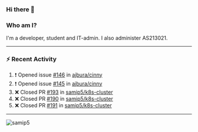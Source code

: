 ### Hi there 👋

### Who am I?
I'm a developer, student and IT-admin. I also administer AS213021.

---
### :zap: Recent Activity
<!--START_SECTION:activity-->
1. ❗️ Opened issue [#146](https://github.com/ajbura/cinny/issues/146) in [ajbura/cinny](https://github.com/ajbura/cinny)
2. ❗️ Opened issue [#145](https://github.com/ajbura/cinny/issues/145) in [ajbura/cinny](https://github.com/ajbura/cinny)
3. ❌ Closed PR [#193](https://github.com/samip5/k8s-cluster/pull/193) in [samip5/k8s-cluster](https://github.com/samip5/k8s-cluster)
4. ❌ Closed PR [#190](https://github.com/samip5/k8s-cluster/pull/190) in [samip5/k8s-cluster](https://github.com/samip5/k8s-cluster)
5. ❌ Closed PR [#191](https://github.com/samip5/k8s-cluster/pull/191) in [samip5/k8s-cluster](https://github.com/samip5/k8s-cluster)
<!--END_SECTION:activity-->
---

<img align="center" src="https://github-readme-stats.vercel.app/api?username=samip5&show_icons=true" alt="samip5" />
